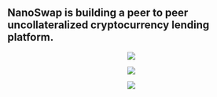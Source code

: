 ## NanoSwap is building a peer to peer uncollateralized cryptocurrency lending platform.

<p align="center">
  <img src="https://user-images.githubusercontent.com/5047455/234019681-fc1b4c3a-4ec9-463d-9955-cfce1803b68b.png">
</p>

<p align="center">
  <img src="https://github.com/nanoswap/.github/assets/5047455/a5375614-ae10-4c0a-8a0b-db3a1aaf27c5">
</p>

<p align="center">
  <img src="https://github.com/nanoswap/.github/assets/5047455/59d85e18-f82a-493b-a6ec-80fd09ca05d1">
</p>

